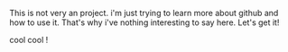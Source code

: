 This is not very an project.
i'm just trying to learn more about github and how to use it.
That's why i've nothing interesting to say here.
Let's get it!

cool cool !
